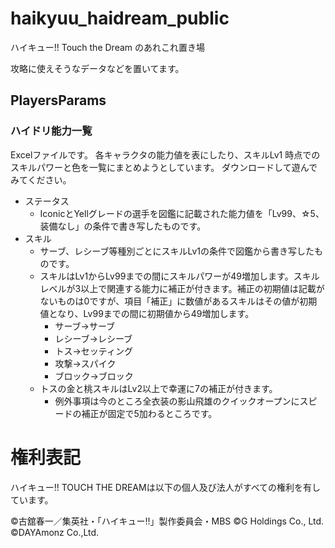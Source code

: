 # haikyuu_haidream_public

ハイキュー!! Touch the Dream のあれこれ置き場

攻略に使えそうなデータなどを置いてます。

## PlayersParams
### ハイドリ能力一覧
Excelファイルです。
各キャラクタの能力値を表にしたり、スキルLv1 時点でのスキルパワーと色を一覧にまとめようとしています。
ダウンロードして遊んでみてください。
* ステータス
  * IconicとYellグレードの選手を図鑑に記載された能力値を「Lv99、☆5、装備なし」の条件で書き写したものです。
* スキル
  * サーブ、レシーブ等種別ごとにスキルLv1の条件で図鑑から書き写したものです。
  * スキルはLv1からLv99までの間にスキルパワーが49増加します。スキルレベルが3以上で関連する能力に補正が付きます。補正の初期値は記載がないものは0ですが、項目「補正」に数値があるスキルはその値が初期値となり、Lv99までの間に初期値から49増加します。
    - サーブ→サーブ
    - レシーブ→レシーブ
    - トス→セッティング
    - 攻撃→スパイク
    - ブロック→ブロック
  * トスの金と桃スキルはLv2以上で幸運に7の補正が付きます。
    - 例外事項は今のところ全衣装の影山飛雄のクイックオープンにスピードの補正が固定で5加わるところです。

# 権利表記

ハイキュー!! TOUCH THE DREAMは以下の個人及び法人がすべての権利を有しています。

©古舘春一／集英社・「ハイキュー!!」製作委員会・MBS ©G Holdings Co., Ltd. ©DAYAmonz Co.,Ltd.

